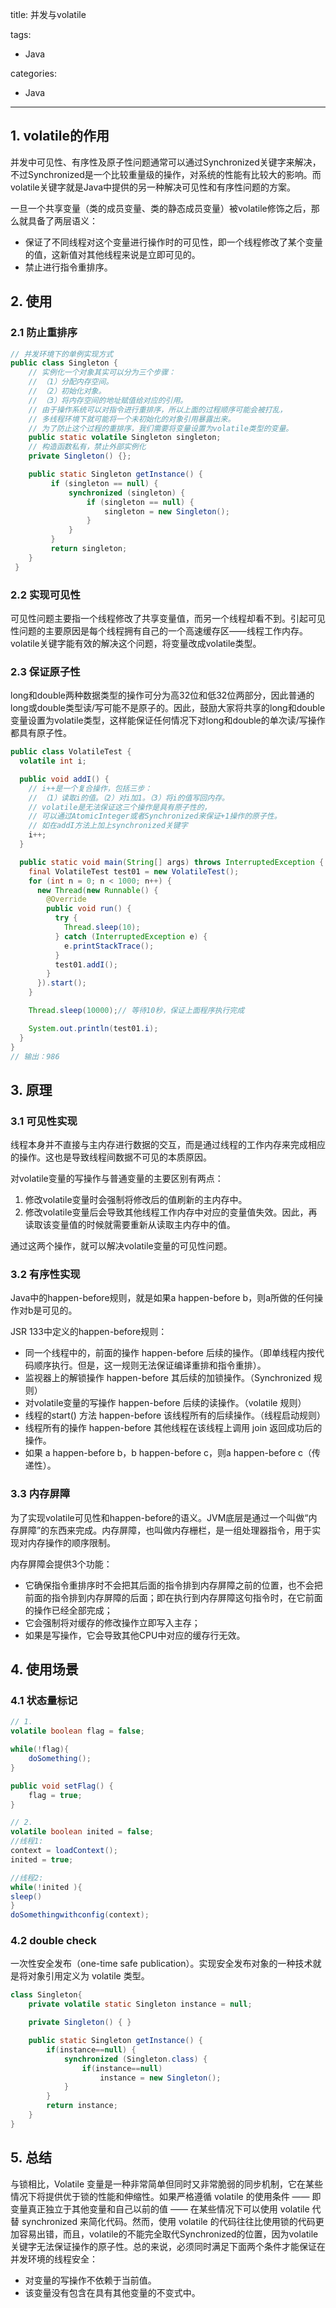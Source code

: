 title: 并发与volatile

tags:
  - Java

categories:
  - Java

---
## 1. volatile的作用
并发中可见性、有序性及原子性问题通常可以通过Synchronized关键字来解决，不过Synchronized是一个比较重量级的操作，对系统的性能有比较大的影响。而volatile关键字就是Java中提供的另一种解决可见性和有序性问题的方案。

一旦一个共享变量（类的成员变量、类的静态成员变量）被volatile修饰之后，那么就具备了两层语义：
- 保证了不同线程对这个变量进行操作时的可见性，即一个线程修改了某个变量的值，这新值对其他线程来说是立即可见的。
- 禁止进行指令重排序。

## 2. 使用
### 2.1 防止重排序
```java
// 并发环境下的单例实现方式
public class Singleton {
    // 实例化一个对象其实可以分为三个步骤：
    // （1）分配内存空间。
    // （2）初始化对象。
    // （3）将内存空间的地址赋值给对应的引用。
    // 由于操作系统可以对指令进行重排序，所以上面的过程顺序可能会被打乱，
    // 多线程环境下就可能将一个未初始化的对象引用暴露出来。
    // 为了防止这个过程的重排序，我们需要将变量设置为volatile类型的变量。
    public static volatile Singleton singleton;
    // 构造函数私有，禁止外部实例化
    private Singleton() {};

    public static Singleton getInstance() {
         if (singleton == null) {
             synchronized (singleton) {
                 if (singleton == null) {
                     singleton = new Singleton();
                 }
             }
         }
         return singleton;
    }
 }
```

### 2.2 实现可见性
可见性问题主要指一个线程修改了共享变量值，而另一个线程却看不到。引起可见性问题的主要原因是每个线程拥有自己的一个高速缓存区——线程工作内存。volatile关键字能有效的解决这个问题，将变量改成volatile类型。

### 2.3 保证原子性
long和double两种数据类型的操作可分为高32位和低32位两部分，因此普通的long或double类型读/写可能不是原子的。因此，鼓励大家将共享的long和double变量设置为volatile类型，这样能保证任何情况下对long和double的单次读/写操作都具有原子性。

```java
public class VolatileTest {
  volatile int i;

  public void addI() {
    // i++是一个复合操作，包括三步：
    // （1）读取i的值。（2）对i加1。（3）将i的值写回内存。
    // volatile是无法保证这三个操作是具有原子性的，
    // 可以通过AtomicInteger或者Synchronized来保证+1操作的原子性。
    // 如在addI方法上加上synchronized关键字
    i++;
  }

  public static void main(String[] args) throws InterruptedException {
    final VolatileTest test01 = new VolatileTest();
    for (int n = 0; n < 1000; n++) {
      new Thread(new Runnable() {
        @Override
        public void run() {
          try {
            Thread.sleep(10);
          } catch (InterruptedException e) {
            e.printStackTrace();
          }
          test01.addI();
        }
      }).start();
    }

    Thread.sleep(10000);// 等待10秒，保证上面程序执行完成

    System.out.println(test01.i);
  }
}
// 输出：986
```

## 3. 原理

### 3.1 可见性实现
线程本身并不直接与主内存进行数据的交互，而是通过线程的工作内存来完成相应的操作。这也是导致线程间数据不可见的本质原因。

对volatile变量的写操作与普通变量的主要区别有两点：
1. 修改volatile变量时会强制将修改后的值刷新的主内存中。
2. 修改volatile变量后会导致其他线程工作内存中对应的变量值失效。因此，再读取该变量值的时候就需要重新从读取主内存中的值。

通过这两个操作，就可以解决volatile变量的可见性问题。

### 3.2 有序性实现
Java中的happen-before规则，就是如果a happen-before b，则a所做的任何操作对b是可见的。

JSR 133中定义的happen-before规则：
- 同一个线程中的，前面的操作 happen-before 后续的操作。（即单线程内按代码顺序执行。但是，这一规则无法保证编译重排和指令重排）。
- 监视器上的解锁操作 happen-before 其后续的加锁操作。（Synchronized 规则）
- 对volatile变量的写操作 happen-before 后续的读操作。（volatile 规则）
- 线程的start() 方法 happen-before 该线程所有的后续操作。（线程启动规则）
- 线程所有的操作 happen-before 其他线程在该线程上调用 join 返回成功后的操作。
- 如果 a happen-before b，b happen-before c，则a happen-before c（传递性）。

### 3.3 内存屏障
为了实现volatile可见性和happen-before的语义。JVM底层是通过一个叫做“内存屏障”的东西来完成。内存屏障，也叫做内存栅栏，是一组处理器指令，用于实现对内存操作的顺序限制。

内存屏障会提供3个功能：
- 它确保指令重排序时不会把其后面的指令排到内存屏障之前的位置，也不会把前面的指令排到内存屏障的后面；即在执行到内存屏障这句指令时，在它前面的操作已经全部完成；
- 它会强制将对缓存的修改操作立即写入主存；
- 如果是写操作，它会导致其他CPU中对应的缓存行无效。

## 4. 使用场景

### 4.1 状态量标记
```java
// 1.
volatile boolean flag = false;

while(!flag){
    doSomething();
}

public void setFlag() {
    flag = true;
}

// 2.
volatile boolean inited = false;
//线程1:
context = loadContext();  
inited = true;            

//线程2:
while(!inited ){
sleep()
}
doSomethingwithconfig(context);
```

### 4.2 double check
一次性安全发布（one-time safe publication）。实现安全发布对象的一种技术就是将对象引用定义为 volatile 类型。

```java
class Singleton{
    private volatile static Singleton instance = null;

    private Singleton() { }

    public static Singleton getInstance() {
        if(instance==null) {
            synchronized (Singleton.class) {
                if(instance==null)
                    instance = new Singleton();
            }
        }
        return instance;
    }
}
```

## 5. 总结
与锁相比，Volatile 变量是一种非常简单但同时又非常脆弱的同步机制，它在某些情况下将提供优于锁的性能和伸缩性。如果严格遵循 volatile 的使用条件 —— 即变量真正独立于其他变量和自己以前的值 —— 在某些情况下可以使用 volatile 代替 synchronized 来简化代码。然而，使用 volatile 的代码往往比使用锁的代码更加容易出错，而且，volatile的不能完全取代Synchronized的位置，因为volatile关键字无法保证操作的原子性。总的来说，必须同时满足下面两个条件才能保证在并发环境的线程安全：
- 对变量的写操作不依赖于当前值。
- 该变量没有包含在具有其他变量的不变式中。
